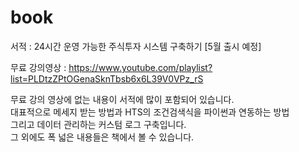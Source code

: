 # book
서적 : 24시간 운영 가능한 주식투자 시스템 구축하기 [5월 출시 예정]

무료 강의영상 : https://www.youtube.com/playlist?list=PLDtzZPtOGenaSknTbsb6x6L39V0VPz_rS

무료 강의 영상에 없는 내용이 서적에 많이 포함되어 있습니다.  
대표적으로 메세지 받는 방법과 HTS의 조건검색식을 파이썬과 연동하는 방법  
그리고 데이터 관리하는 커스텀 로그 구축입니다.  
그 외에도 폭 넓은 내용들은 책에서 볼 수 있습니다.  
